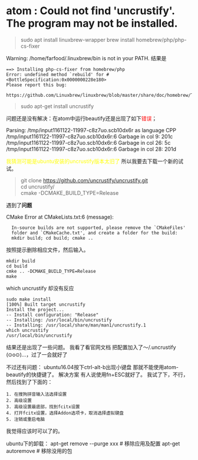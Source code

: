 # atom : Could not find 'uncrustify'. The program may not be installed.

> sudo apt install linuxbrew-wrapper brew install homebrew/php/php-cs-fixer

Warning: /home/farfood/.linuxbrew/bin is not in your PATH. 结果是

```
==> Installing php-cs-fixer from homebrew/php
Error: undefined method `rebuild' for #<BottleSpecification:0x0000000228e180>
Please report this bug:
    https://github.com/Linuxbrew/linuxbrew/blob/master/share/doc/homebrew/Troubleshooting.md#troubleshooting
```

> sudo apt-get install uncrustify

问题还是没有解决：在atom中运行beautify还是出现了如下<font color=red>错误</font>；

Parsing: /tmp/input1161122-11997-c8z7uo.scb10dx6r as language CPP /tmp/input1161122-11997-c8z7uo.scb10dx6r:6 Garbage in col 9: 201c /tmp/input1161122-11997-c8z7uo.scb10dx6r:6 Garbage in col 26: 5c /tmp/input1161122-11997-c8z7uo.scb10dx6r:6 Garbage in col 28: 201d

<font color=yellow>我猜测可能是ubuntu安装的uncrustify版本太旧了</font>
所以我要去下载一个新的试试。
> git clone https://github.com/uncrustify/uncrustify.git<br/>
> cd uncrustify/<br/>
> cmake -DCMAKE_BUILD_TYPE=Release<br/>

遇到了**问题**

CMake Error at CMakeLists.txt:6 (message):
  

      In-source builds are not supported, please remove the `CMakeFiles'
      folder and `CMakeCache.txt', and create a folder for the build:
      mkdir build; cd build; cmake ..

按照提示删除相应文件，然后输入。
```
mkdir build 
cd build
cmke .. -DCMAKE_BUILD_TYPE=Release
make
```

which uncrustify
却没有反应
```
sudo make install
[100%] Built target uncrustify
Install the project...
-- Install configuration: "Release"
-- Installing: /usr/local/bin/uncrustify
-- Installing: /usr/local/share/man/man1/uncrustify.1
which uncrustify 
/usr/local/bin/uncrustify
```
结果还是出现了一些问题。
我看了看官网文档
把配置加入了～/.uncrustify
(⊙o⊙)…，过了一会就好了

不过还有问题：
ubuntu16.04按下ctrl-alt-b出现小键盘
那就不能使用atom-beautify的快捷键了。
解决方案
有人说使用fn+ESC就好了。
我试了下，不行，然后找到了下面的：
```
1. 在搜狗拼音输入法选择设置
2. 高级设置
3. 高级设置最底部，找到fcitx设置
4. 打开fcitx设置，选择Addon选项卡，取消选择虚拟键盘
5. 注销或重启电脑
```
我觉得应该时可以了的。

ubuntu下的卸载：
apt-get remove --purge xxx # 移除应用及配置
apt-get autoremove # 移除没用的包